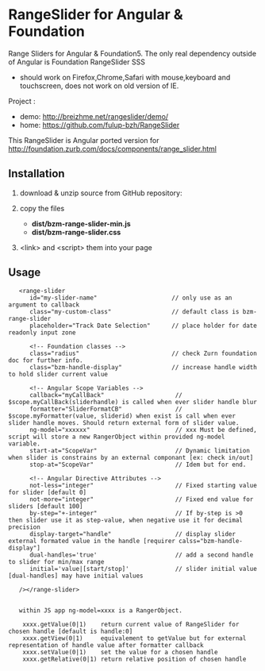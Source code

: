 RangeSlider for Angular & Foundation
====================================

Range Sliders for Angular & Foundation5. The only real dependency outside of Angular is Foundation RangeSlider SSS

 - should work on Firefox,Chrome,Safari with mouse,keyboard and touchscreen, does not work on old version of IE.

Project :
 - demo: http://breizhme.net/rangeslider/demo/
 - home: https://github.com/fulup-bzh/RangeSlider

This RangeSlider is Angular ported version for http://foundation.zurb.com/docs/components/range_slider.html

Installation
-------------

1. download & unzip source from GitHub repository:

2. copy the files
    - **dist/bzm-range-slider-min.js**
    - **dist/bzm-range-slider.css**

3. &lt;link&gt; and &lt;script&gt; them into your page 

	
Usage  <range-slider>
---------------------
```
   <range-slider
      id="my-slider-name"                     // only use as an argument to callback
      class="my-custom-class"                 // default class is bzm-range-slider
      placeholder="Track Date Selection"      // place holder for date readonly input zone

      <!-- Foundation classes -->
      class="radius"                          // check Zurn foundation doc for further info.
      class="bzm-handle-display"              // increase handle width to hold slider current value

      <!-- Angular Scope Variables -->
      callback="myCallBack"                    // $scope.myCallBack(sliderhandle) is called when ever slider handle blur
      formatter="SliderFormatCB"               // $scope.myFormatter(value, sliderid) when exist is call when ever slider handle moves. Should return external form of slider value.
      ng-model="xxxxxx"                        // xxx Must be defined, script will store a new RangerObject within provided ng-model variable.
      start-at="ScopeVar"                      // Dynamic limitation when slider is constrains by an external componant [ex: check in/out]
      stop-at="ScopeVar"                       // Idem but for end.

      <!-- Angular Directive Attributes -->
      not-less="integer"                       // Fixed starting value for slider [default 0]
      not-more="integer"                       // Fixed end value for sliders [default 100]
      by-step="+-integer"                      // If by-step is >0 then slider use it as step-value, when negative use it for decimal precision
      display-target="handle"                  // display slider external formated value in the handle [requirer calss="bzm-handle-display"]
      dual-handles='true'                      // add a second handle to slider for min/max range
      initial='value|[start/stop]'             // slider initial value [dual-handles] may have initial values

   /></range-slider>


   within JS app ng-model=xxxx is a RangerObject.

    xxxx.getValue(0|1)    return current value of RangeSlider for chosen handle [default is handle:0]
    xxxx.getView(0|1)     equivalement to getValue but for external representation of handle value after formatter callback
    xxxx.setValue(0|1)    set the value for a chosen handle
    xxxx.getRelative(0|1) return relative position of chosen handle



```
